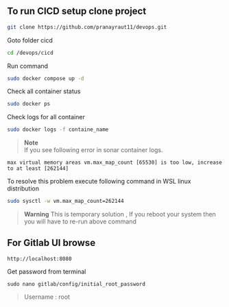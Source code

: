 ## To run CICD setup clone project 
   ```bash
   git clone https://github.com/pranayraut11/devops.git
   ```
   Goto folder cicd
   ```bash
   cd /devops/cicd
   ```
   Run command
   ```bash
   sudo docker compose up -d
   ```
   Check all container status
   ```bash
   sudo docker ps 
   ```
   Check logs for all container
   ```bash
   sudo docker logs -f containe_name
   ```

> **Note** </br>
>  If you see following error in sonar container logs.
   ```
   max virtual memory areas vm.max_map_count [65530] is too low, increase to at least [262144]
   ```
   To resolve this problem execute following command in WSL linux distribution
   ```bash
   sudo sysctl -w vm.max_map_count=262144
   ```
> **Warning**
> This is temporary solution , If you reboot your system then you will have to re-run above command

## For Gitlab UI browse 
```
http://localhost:8080
```
Get password from terminal
```
sudo nano gitlab/config/initial_root_password
```
> Username : root 




